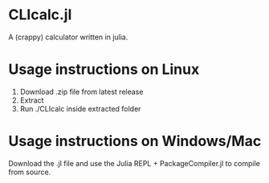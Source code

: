 # CLIcalc.jl
A (crappy) calculator written in julia. 

# Usage instructions on Linux
1. Download .zip file from latest release
2. Extract
3. Run ./CLIcalc inside extracted folder

# Usage instructions on Windows/Mac
Download the .jl file and use the Julia REPL + PackageCompiler.jl to compile from source.
